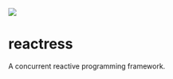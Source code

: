 <a href='https://ci.storm-enroute.com:8080/job/public-reactress/'><img src='https://ci.storm-enroute.com:8080/job/public-reactress/badge/icon'></a>

reactress
=========

A concurrent reactive programming framework.

